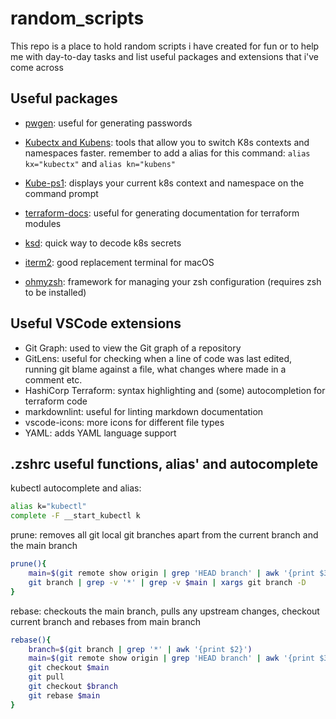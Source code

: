 # random_scripts

This repo is a place to hold random scripts i have created for fun or to help me with day-to-day tasks and list useful packages and extensions that i've come across

## Useful packages

- [pwgen](https://formulae.brew.sh/formula/pwgen): useful for generating passwords
- [Kubectx and Kubens](https://github.com/ahmetb/kubectx): tools that allow you to switch K8s contexts and namespaces faster. remember to add a alias for this command: `alias kx="kubectx"` and `alias kn="kubens"`
- [Kube-ps1](https://github.com/jonmosco/kube-ps1): displays your current k8s context and namespace on the command prompt
- [terraform-docs](https://github.com/terraform-docs/terraform-docs): useful for generating documentation for terraform modules

- [ksd](https://github.com/mfuentesg/ksd): quick way to decode k8s secrets
- [iterm2](https://iterm2.com/): good replacement terminal for macOS
- [ohmyzsh](https://github.com/ohmyzsh/ohmyzsh): framework for managing your zsh configuration (requires zsh to be installed)

## Useful VSCode extensions

- Git Graph: used to view the Git graph of a repository
- GitLens: useful for checking when a line of code was last edited, running git blame against a file, what changes where made in a comment etc.
- HashiCorp Terraform: syntax highlighting and (some) autocompletion for terraform code
- markdownlint: useful for linting markdown documentation
- vscode-icons: more icons for different file types
- YAML: adds YAML language support

## .zshrc useful functions, alias' and autocomplete

kubectl autocomplete and alias:

```bash
alias k="kubectl"
complete -F __start_kubectl k
```

prune: removes all git local git branches apart from the current branch and the main branch

```bash
prune(){
    main=$(git remote show origin | grep 'HEAD branch' | awk '{print $3}')
    git branch | grep -v '*' | grep -v $main | xargs git branch -D
}
```

rebase: checkouts the main branch, pulls any upstream changes, checkout current branch and rebases from main branch

```bash
rebase(){
    branch=$(git branch | grep '*' | awk '{print $2}')
    main=$(git remote show origin | grep 'HEAD branch' | awk '{print $3}')
    git checkout $main 
    git pull
    git checkout $branch
    git rebase $main
}
```
